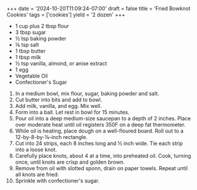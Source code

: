 +++
date = '2024-10-20T11:09:24-07:00'
draft = false
title = 'Fried Bowknot Cookies'
tags = ['cookies']
yield = '2 dozen'
+++

* 1 cup plus 2 tbsp flour
* 3 tbsp sugar
* ½ tsp baking powder
* ⅛ tsp salt
* 1 tbsp butter
* 1 tbsp milk
* ½ tsp vanilla, almond, or anise extract
* 1 egg
* Vegetable Oil
* Confectioner's Sugar

1. In a medium bowl, mix flour, sugar, baking powder and salt. 
2. Cut butter into bits and add to bowl.
3. Add milk, vanilla, and egg. Mix well.
4. Form into a ball. Let rest in bowl for 15 minutes.
5. Pour oil into a deep medium-size saucepan to a depth of 2 inches. Place over moderate heat until oil registers 350F on a deep fat thermometer.
6. While oil is heating, place dough on a well-floured board. Roll out to a 12-by-8-by-⅛-inch rectangle.
7. Cut into 24 strips, each 8 inches long and ½ inch wide. Tie each strip into a loose knot.
8. Carefully place knots, about 4 at a time, into preheated oil. Cook, turning once, until knots are crisp and golden brown.
9. Remove from oil with slotted sponn, drain on paper towels. Repeat until all knots are fried.
10. Sprinkle with confectioner's sugar.
